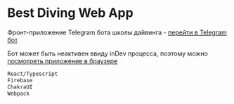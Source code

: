 # Best Diving Web App

Фронт-приложение Telegram бота школы дайвинга - [перейти в Telegram бот](https://t.me/best_diving_bot)

Бот может быть неактивен ввиду inDev процесса, поэтому можно [посмотреть приложение в браузере](https://art-app-2020.web.app?botname=divebot)

```bash
React/Typescript
Firebase
ChakraUI
Webpack
```
